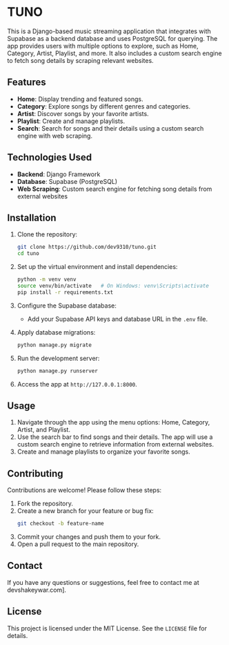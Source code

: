 # TUNO

This is a Django-based music streaming application that integrates with Supabase as a backend database and uses PostgreSQL for querying. The app provides users with multiple options to explore, such as Home, Category, Artist, Playlist, and more. It also includes a custom search engine to fetch song details by scraping relevant websites.

## Features

- **Home**: Display trending and featured songs.
- **Category**: Explore songs by different genres and categories.
- **Artist**: Discover songs by your favorite artists.
- **Playlist**: Create and manage playlists.
- **Search**: Search for songs and their details using a custom search engine with web scraping.

## Technologies Used

- **Backend**: Django Framework
- **Database**: Supabase (PostgreSQL)
- **Web Scraping**: Custom search engine for fetching song details from external websites

## Installation

1. Clone the repository:
   ```bash
   git clone https://github.com/dev9310/tuno.git
   cd tuno
   ```

2. Set up the virtual environment and install dependencies:
   ```bash
   python -m venv venv
   source venv/bin/activate   # On Windows: venv\Scripts\activate
   pip install -r requirements.txt
   ```

3. Configure the Supabase database:
   - Add your Supabase API keys and database URL in the `.env` file.

4. Apply database migrations:
   ```bash
   python manage.py migrate
   ```

5. Run the development server:
   ```bash
   python manage.py runserver
   ```

6. Access the app at `http://127.0.0.1:8000`.

## Usage

1. Navigate through the app using the menu options: Home, Category, Artist, and Playlist.
2. Use the search bar to find songs and their details. The app will use a custom search engine to retrieve information from external websites.
3. Create and manage playlists to organize your favorite songs.

## Contributing

Contributions are welcome! Please follow these steps:

1. Fork the repository.
2. Create a new branch for your feature or bug fix:
   ```bash
   git checkout -b feature-name
   ```
3. Commit your changes and push them to your fork.
4. Open a pull request to the main repository.

## Contact

If you have any questions or suggestions, feel free to contact me at devshakeywar.com].

## License

This project is licensed under the MIT License. See the `LICENSE` file for details.
